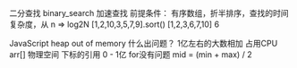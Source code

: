 二分查找    binary_search
    加速查找 
    前提条件：
        有序数组，折半排序，查找的时间复杂度，从 n => log2N 
        [1,2,10,3,5,7,9].sort()
        [1,2,3,6,7,10] 6 

JavaScript heap out of memory
什么出问题？
    1亿左右的大数相加 占用CPU
    arr[] 物理空间
    下标的引用
    0 - 1亿 for没有问题
    mid = (min + max) / 2